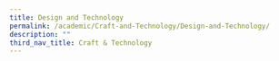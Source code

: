 ```yaml
---
title: Design and Technology
permalink: /academic/Craft-and-Technology/Design-and-Technology/
description: ""
third_nav_title: Craft & Technology
---
```

